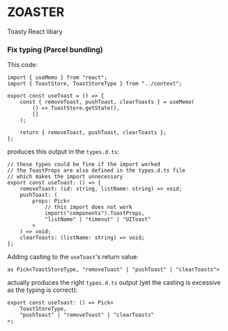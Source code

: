 # ZOASTER

Toasty React libary

### Fix typing (Parcel bundling)

This code:

```tsx
import { useMemo } from "react";
import { ToastStore, ToastStoreType } from "../context";

export const useToast = () => {
	const { removeToast, pushToast, clearToasts } = useMemo(
		() => ToastStore.getState(),
		[]
	);

	return { removeToast, pushToast, clearToasts };
};
```

produces this output in the `types.d.ts`:

```tsx
// these types could be fine if the import worked
// the ToastProps are also defined in the types.d.ts file
// which makes the import unnecessary
export const useToast: () => {
	removeToast: (id: string, listName: string) => void;
	pushToast: (
		props: Pick<
			// this import does not work
			import("components").ToastProps,
			"listName" | "timeout" | "UIToast"
		>
	) => void;
	clearToasts: (listName: string) => void;
};
```

Adding casting to the `useToast`'s return value:

```tsx
as Pick<ToastStoreType, "removeToast" | "pushToast" | "clearToasts">
```

actually produces the right `types.d.ts` output (yet the casting is excessive as the typing is correct):

```tsx
export const useToast: () => Pick<
	ToastStoreType,
	"pushToast" | "removeToast" | "clearToasts"
>;
```
